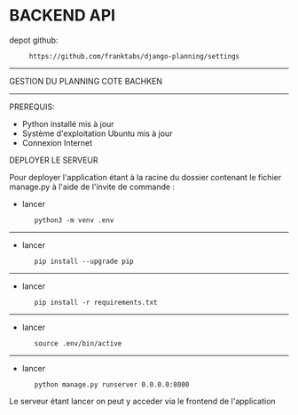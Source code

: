 
# BACKEND API

depot github: 

         https://github.com/franktabs/django-planning/settings

-------------------------------------------------------
GESTION DU PLANNING COTE BACHKEN
_______________________________________________________

PREREQUIS:

- Python installé mis à jour
- Système d'exploitation Ubuntu mis à jour
- Connexion Internet

DEPLOYER LE SERVEUR

Pour deployer l'application étant à la racine du dossier contenant le fichier manage.py à l'aide de l'invite de commande : 


- lancer 

         python3 -m venv .env 
_______________________________________________________
- lancer  

         pip install --upgrade pip 
_______________________________________________________
- lancer 

         pip install -r requirements.txt
_______________________________________________________
- lancer 

         source .env/bin/active 
_______________________________________________________
- lancer 

         python manage.py runserver 0.0.0.0:8000 


Le serveur étant lancer on peut y acceder via le frontend de l'application